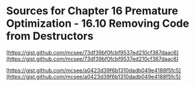 # Sources for Chapter 16 Premature Optimization - 16.10 Removing Code from Destructors


[https://gist.github.com/mcsee/73df39bf0fcbf9537ed210cf367daac6](https://gist.github.com/mcsee/73df39bf0fcbf9537ed210cf367daac6)

[https://gist.github.com/mcsee/a0423d39f6b1310dadb049e4188f5fc5](https://gist.github.com/mcsee/a0423d39f6b1310dadb049e4188f5fc5)